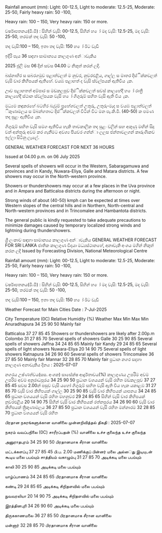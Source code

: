 Rainfall amount (mm): Light: 00-12.5, Light to moderate: 12.5-25, Moderate: 25-50, Fairly heavy rain: 50 -100,

Heavy rain: 100 – 150, Very heavy rain: 150 or more.

වර්ෂාපතනය(මි.මී) : සිහින් වැසි: 00-12.5, සිහින් හ ෝ මද වැසි: 12.5-25, මද වැසි: 25-50, තරමක් තද වැසි: 50 -100,

තද වැසි:100 – 150, ඉතා තද වැසි: 150 හ ෝ ඊට වැඩි

ඉදිරි පැය 36 සඳහා සාමාන්‍යය කාලගුණ අන්‍ාවැකිය

2025 ජුලි මස 06 දින්‍ සවස 04.00 ට නිකුත් කරන්‍ ලදි.

බස්නාහිර ස සබරගමුව පළාත්වලත් ම නුවර, නුවරඑළිය, ගාල්ල ස මාතර දිස්ික්කවලත් වැසි වාර කිහිපයක් ඇතිහේ. වයඹ පළාහත් ද වැසි ස්වල්පයක් ඇතිවිය ැක.

ඌව පළාහතත් අම්පාර ස මඩකලපුව දිස්ික්කවලත් සවස් කාලහේදී හ ෝ රාත්‍රී කාලහේදී ස්ථාන ස්වල්පයක වැසි හ ෝ ගිගුරුම් සහිත වැසි ඇති විය ැක.

මධ්‍යම කඳුකරහේ බටහිර බැවුම් ප්‍රහේශවලත් උතුරු, උතුරු-මැද ස වයඹ පළාත්වලත් ිකුණාමලය ස ම්බන්හතාට දිස්ික්කවලත් විටින් විට මන පැ.කි.මී. (40-50) ක පමණ තද සුළං ඇතිවිය ැක.

ගිගුරුම් සහිත වැසි සමග ඇතිවිය හැකි තාවකාලික තද සුළං වලින් සහ අකුණු මඟින් සිදු වන්‍ අන්‍තුරු අවම කර ගැනීමට අවශ්‍ය පියවර ගන්න්‍ා ලලස ජන්‍තාවලගන් කාරුණිකව ඉල්ලා සිටිනු ලැලේ.

GENERAL WEATHER FORECAST FOR NEXT 36 HOURS

Issued at 04.00 p.m. on 06 July 2025

Several spells of showers will occur in the Western, Sabaragamuwa and provinces and in Kandy, Nuwara-Eliya, Galle and Matara districts. A few showers may occur in the North-western province.

Showers or thundershowers may occur at a few places in the Uva province and in Ampara and Batticaloa districts during the afternoon or night.

Strong winds of about (40-50) kmph can be expected at times over Western slopes of the central hills and in Northern, North-central and North-western provinces and in Trincomalee and Hambantota districts.

The general public is kindly requested to take adequate precautions to minimize damages caused by temporary localized strong winds and lightning during thundershowers.

ශ්‍රී ලංකාව සඳහා සාමාන්‍යය කාලගුණ අන්‍ාවැකිය GENERAL WEATHER FORECAST FOR SRI LANKA ජාතික කාලගුණ විදයා මධ්‍යස්ථානහේ, අනාවැකි අංශය මගින් නිකුත් කරන ලදි Issued by Forecasting Division, National Meteorological Centre

Rainfall amount (mm): Light: 00-12.5, Light to moderate: 12.5-25, Moderate: 25-50, Fairly heavy rain: 50 -100,

Heavy rain: 100 – 150, Very heavy rain: 150 or more.

වර්ෂාපතනය(මි.මී) : සිහින් වැසි: 00-12.5, සිහින් හ ෝ මද වැසි: 12.5-25, මද වැසි: 25-50, තරමක් තද වැසි: 50 -100,

තද වැසි:100 – 150, ඉතා තද වැසි: 150 හ ෝ ඊට වැඩි

Weather Forecast for Main Cities Date : 7-Jul-2025

City Temperature (0C) Relative Humidity (%) Weather Max Min Max Min Anuradhapura 34 25 90 50 Mainly fair

Batticaloa 37 27 85 45 Showers or thundershowers are likely after 2.00p.m Colombo 31 27 85 70 Several spells of showers Galle 30 25 90 85 Several spells of showers Jaffna 34 24 85 65 Mainly fair Kandy 29 24 85 65 Several spells of light showers Nuwara-Eliya 20 14 90 75 Several spells of light showers Ratnapura 34 26 90 60 Several spells of showers Trincomalee 36 27 85 50 Mainly fair Mannar 32 28 85 70 Mainly fair ප්‍රධාන නගර සදහා කාලගුණ අනාවැකිය දිනය : 2025-07-07

නගරය උෂ්ණත්වය(සස. අංශක) සාසේක්ෂ ආර්ද්‍රතාවය(%) කාලගුණය උපරිම අවම උපරිම අවම අනුරාධපුරය 34 25 90 50 ප්‍රධාන වශයයන් වැසි රහිත මඩකලපුව 37 27 85 45 සවස 2.00න් පසුව වැසි යහෝ ගිගුරුම් සහිත වැසි ඇති විය හැක යකාළඹ 31 27 85 70 වැසි වාර කිහිපයක් ගාල්ල 30 25 90 85 වැසි වාර කිහිපයක් යාපනය 34 24 85 65 ප්‍රධාන වශයයන් වැසි රහිත මහනුවර 29 24 85 65 සිහින් වැසි වාර කිහිපයක් නුවරඑළිය 20 14 90 75 සිහින් වැසි වාර කිහිපයක් රත්නපුරය 34 26 90 60 වැසි වාර කිහිපයක් ත්‍රිකුණාමලය 36 27 85 50 ප්‍රධාන වශයයන් වැසි රහිත මන්නාරම 32 28 85 70 ප්‍රධාන වශයයන් වැසි රහිත

பிரதான நகரங்களுக்கான வானிலை முன்னறிவித்தல் திகதி : 2025-07-07

நகரம் வவப்பநிலை (0C) சாரீரப்பதன் (%) வானிலை உச்ச குலைந்த உச்ச குலைந்த

அனுராதபுரம் 34 25 90 50 பிரதானமாக சீரான வானிலை

மட்டக்களப்பு 37 27 85 45 பி.ப. 2.00 மணிக்குப் பின்னர் மலை அல்ைது இடியுடன் கூடிய மலை பபய்யும் சாத்தியம் வகாழும்பு 31 27 85 70 அடிக்கடி மலை பபய்யும்

காலி 30 25 90 85 அடிக்கடி மலை பபய்யும்

யாழ்ப்பாணம் 34 24 85 65 பிரதானமாக சீரான வானிலை

கண்டி 29 24 85 65 அடிக்கடி சிறிதளவில் மலை பபய்யும்

நுவவரலியா 20 14 90 75 அடிக்கடி சிறிதளவில் மலை பபய்யும்

இரத்தினபுரி 34 26 90 60 அடிக்கடி மலை பபய்யும்

திருககாணமலை 36 27 85 50 பிரதானமாக சீரான வானிலை

மன்னார் 32 28 85 70 பிரதானமாக சீரான வானிலை